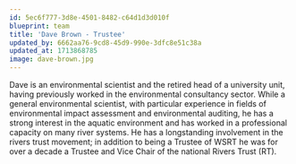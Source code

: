 ```yaml
---
id: 5ec6f777-3d8e-4501-8482-c64d1d3d010f
blueprint: team
title: 'Dave Brown - Trustee'
updated_by: 6662aa76-9cd8-45d9-990e-3dfc8e51c38a
updated_at: 1713868785
image: dave-brown.jpg
---
```

Dave is an environmental scientist and the retired head of a university unit, having previously worked in the environmental consultancy sector. While a general environmental scientist, with particular experience in fields of environmental impact assessment and environmental auditing, he has a strong interest in the aquatic environment and has worked in a professional capacity on many river systems. He has a longstanding involvement in the rivers trust movement; in addition to being a Trustee of WSRT he was for over a decade a Trustee and Vice Chair of the national Rivers Trust (RT).
